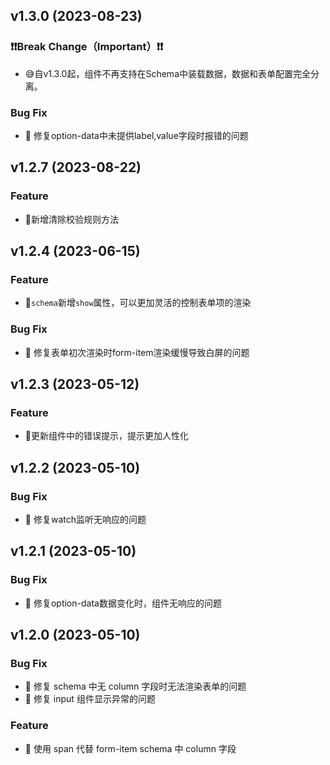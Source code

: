 ## v1.3.0 (2023-08-23)
### ❗❗Break Change（Important）❗❗
- 😅自v1.3.0起，组件不再支持在Schema中装载数据，数据和表单配置完全分离。

### Bug Fix
- 🐛 修复option-data中未提供label,value字段时报错的问题

## v1.2.7 (2023-08-22)

### Feature
- 🍬新增清除校验规则方法

## v1.2.4 (2023-06-15)

### Feature
- 🍬`schema`新增`show`属性，可以更加灵活的控制表单项的渲染

### Bug Fix

- 🐛 修复表单初次渲染时form-item渲染缓慢导致白屏的问题


## v1.2.3 (2023-05-12)

### Feature
- 🍬更新组件中的错误提示，提示更加人性化


## v1.2.2 (2023-05-10)

### Bug Fix

- 🐛 修复watch监听无响应的问题


## v1.2.1 (2023-05-10)

### Bug Fix
- 🐛 修复option-data数据变化时，组件无响应的问题

## v1.2.0 (2023-05-10)

### Bug Fix

- 🐛 修复 schema 中无 column 字段时无法渲染表单的问题
- 🐛 修复 input 组件显示异常的问题

### Feature

- 🍬 使用 span 代替 form-item schema 中 column 字段
